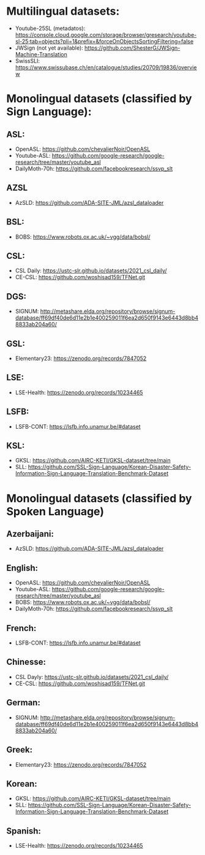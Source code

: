 
# Multilingual datasets:
- Youtube-25SL (metadatos): https://console.cloud.google.com/storage/browser/gresearch/youtube-sl-25;tab=objects?pli=1&prefix=&forceOnObjectsSortingFiltering=false
- JWSign (not yet available): https://github.com/ShesterG/JWSign-Machine-Translation
- SwissSLI: https://www.swissubase.ch/en/catalogue/studies/20709/19836/overview


# Monolingual datasets (classified by Sign Language):

## ASL: 
- OpenASL: https://github.com/chevalierNoir/OpenASL
- Youtube-ASL: https://github.com/google-research/google-research/tree/master/youtube_asl
- DailyMoth-70h: https://github.com/facebookresearch/ssvp_slt

## AZSL
- AzSLD: https://github.com/ADA-SITE-JML/azsl_dataloader

## BSL:
- BOBS: https://www.robots.ox.ac.uk/~vgg/data/bobsl/

## CSL: 
- CSL Daily: https://ustc-slr.github.io/datasets/2021_csl_daily/
- CE-CSL: https://github.com/woshisad159/TFNet.git

## DGS:
- SIGNUM: http://metashare.elda.org/repository/browse/signum-database/ff69df40de6d11e2b1e400259011f6ea2d650f9143e6443d8bb48833ab204a60/

## GSL: 
- Elementary23: https://zenodo.org/records/7847052

## LSE: 
- LSE-Health: https://zenodo.org/records/10234465

## LSFB:
- LSFB-CONT: https://lsfb.info.unamur.be/#dataset

## KSL:
- GKSL: https://github.com/AIRC-KETI/GKSL-dataset/tree/main
- SLL: https://github.com/SSL-Sign-Language/Korean-Disaster-Safety-Information-Sign-Language-Translation-Benchmark-Dataset


# Monolingual datasets (classified by Spoken Language)

## Azerbaijani:
- AzSLD: https://github.com/ADA-SITE-JML/azsl_dataloader


## English:
- OpenASL: https://github.com/chevalierNoir/OpenASL
- Youtube-ASL: https://github.com/google-research/google-research/tree/master/youtube_asl
- BOBS: https://www.robots.ox.ac.uk/~vgg/data/bobsl/
- DailyMoth-70h: https://github.com/facebookresearch/ssvp_slt

## French: 
- LSFB-CONT: https://lsfb.info.unamur.be/#dataset

## Chinesse: 
- CSL Dayly: https://ustc-slr.github.io/datasets/2021_csl_daily/
- CE-CSL: https://github.com/woshisad159/TFNet.git

## German:

- SIGNUM: http://metashare.elda.org/repository/browse/signum-database/ff69df40de6d11e2b1e400259011f6ea2d650f9143e6443d8bb48833ab204a60/

## Greek: 
- Elementary23: https://zenodo.org/records/7847052


## Korean:
- GKSL: https://github.com/AIRC-KETI/GKSL-dataset/tree/main
- SLL: https://github.com/SSL-Sign-Language/Korean-Disaster-Safety-Information-Sign-Language-Translation-Benchmark-Dataset


## Spanish: 
- LSE-Health: https://zenodo.org/records/10234465


